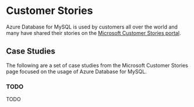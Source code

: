 # Customer Stories

Azure Database for MySQL is used by customers all over the world and many have shared their stories on the [Microsoft Customer Stories portal](https://customers.microsoft.com/en-us/search?sq=%22Azure%20Database%20for%20MySQL%22&ff=&p=2&so=story_publish_date%20desc).

## Case Studies

The following are a set of case studies from the Microsoft Customer Stories page focused on the usage of Azure Database for MySQL.

### TODO

TODO